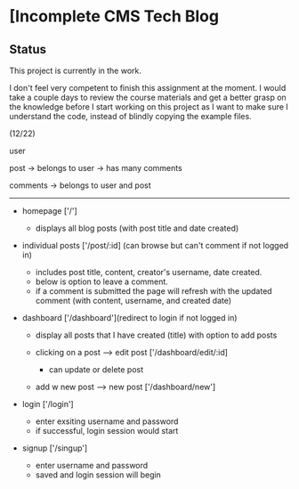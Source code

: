 # [Incomplete CMS Tech Blog

## Status

This project is currently in the work. 

I don't feel very competent to finish this assignment at the moment. I would take a couple days to review the course materials and get a better grasp on the knowledge before I start working on this project as I want to make sure I understand the code, instead of blindly copying the example files. 

(12/22) 



user

post 
-> belongs to user
-> has many comments 

comments 
-> belongs to user and post


-----

- homepage ['/']
    - displays all blog posts (with post title and date created)

- individual posts ['/post/:id] (can browse but can't comment if not logged in)
  - includes post title, content, creator's username, date created. 
  - below is option to leave a comment. 
  - if a comment is submitted the page will refresh with the updated comment (with content, username, and created date)

- dashboard ['/dashboard'](redirect to login if not logged in)
  - display all posts that I have created (title) with option to add posts

  - clicking on a post --> edit post ['/dashboard/edit/:id]
    - can update or delete post 
  
  - add w new post --> new post ['/dashboard/new']

- login ['/login']
    - enter exsiting username and password 
    - if successful, login session would start 

- signup ['/singup']
    - enter username and password 
    - saved and login session will begin 
